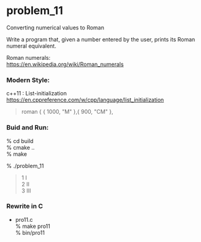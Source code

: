 problem_11  
===============

Converting numerical values to Roman   

Write a program that, given a number entered by the user, prints its Roman numeral equivalent.

Roman numerals:  
https://en.wikipedia.org/wiki/Roman_numerals  


### Modern Style:  
c++11 : List-initialization 
https://en.cppreference.com/w/cpp/language/list_initialization  

> roman
>   {
>      { 1000, "M" },{ 900, "CM" },
 

### Buid and Run:  
% cd build  
% cmake ..  
% make  

% ./problem_11  
> 1	I  
> 2	II  
> 3	III  


### Rewrite in C  
- pro11.c  
% make pro11  
% bin/pro11  


